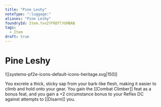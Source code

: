 ```yaml
---
title: "Pine Leshy"
noteType: ":luggage:"
aliases: "Pine Leshy"
foundryId: Item.Yxn2YFRDflYGMBAB
tags:
  - Item
draft: true
---
```


# Pine Leshy
![[systems-pf2e-icons-default-icons-heritage.svg|150]]

You excrete a thick, sticky sap from your bark-like flesh, making it easier to climb and hold onto your gear. You gain the [[Combat Climber]] feat as a bonus feat, and you gain a +2 circumstance bonus to your Reflex DC against attempts to [[Disarm]] you.
